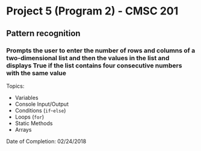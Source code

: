 # Project 5 (Program 2) - CMSC 201
## Pattern recognition
### Prompts the user to enter the number of rows and columns of a two-dimensional list and then the values in the list and displays True if the list contains four consecutive numbers with the same value

Topics:
- Variables
- Console Input/Output
- Conditions (```if```-```else```)
- Loops (```for```)
- Static Methods
- Arrays

Date of Completion: 02/24/2018
